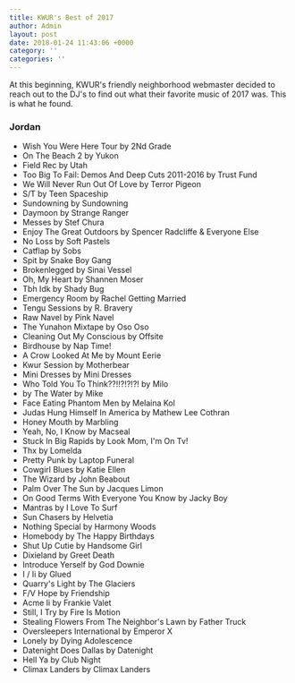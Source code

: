 ```yaml
---
title: KWUR's Best of 2017
author: Admin
layout: post
date: 2018-01-24 11:43:06 +0000
category: ''
categories: ''
---
```

At this beginning, KWUR's friendly neighborhood webmaster decided to reach out to the DJ's to find out what their favorite music of 2017 was. This is what he found.

### Jordan

* Wish You Were Here Tour by 2Nd Grade
* On The Beach 2 by Yukon
* Field Rec by Utah
* Too Big To Fail: Demos And Deep Cuts 2011-2016 by Trust Fund
* We Will Never Run Out Of Love by Terror Pigeon
* S/T by Teen Spaceship
* Sundowning by Sundowning
* Daymoon by Strange Ranger
* Messes by Stef Chura
* Enjoy The Great Outdoors by Spencer Radcliffe & Everyone Else
* No Loss by Soft Pastels
* Catflap by Sobs
* Spit by Snake Boy Gang
* Brokenlegged by Sinai Vessel
* Oh, My Heart by Shannen Moser
* Tbh Idk by Shady Bug
* Emergency Room by Rachel Getting Married
* Tengu Sessions by R. Bravery
* Raw Navel by Pink Navel
* The Yunahon Mixtape by Oso Oso
* Cleaning Out My Conscious by Offsite
* Birdhouse by Nap Time!
* A Crow Looked At Me by Mount Eerie
* Kwur Session by Motherbear
* Mini Dresses by Mini Dresses
* Who Told You To Think??!!?!?!?! by Milo
* by The Water by Mike
* Face Eating Phantom Men by Melaina Kol
* Judas Hung Himself In America by Mathew Lee Cothran
* Honey Mouth by Marbling
* Yeah, No, I Know by Macseal
* Stuck In Big Rapids by Look Mom, I'm On Tv!
* Thx by Lomelda
* Pretty Punk by Laptop Funeral
* Cowgirl Blues by Katie Ellen
* The Wizard by John Beabout
* Palm Over The Sun by Jacques Limon
* On Good Terms With Everyone You Know by Jacky Boy
* Mantras by I Love To Surf
* Sun Chasers by Helvetia
* Nothing Special by Harmony Woods
* Homebody by The Happy Birthdays
* Shut Up Cutie by Handsome Girl
* Dixieland by Greet Death
* Introduce Yerself by God Downie
* I / Ii by Glued
* Quarry's Light by The Glaciers
* F/V Hope by Friendship
* Acme Ii by Frankie Valet
* Still, I Try by Fire Is Motion
* Stealing Flowers From The Neighbor's Lawn by Father Truck
* Oversleepers International by Emperor X
* Lonely by Dying Adolescence
* Datenight Does Dallas by Datenight
* Hell Ya by Club Night
* Climax Landers by Climax Landers